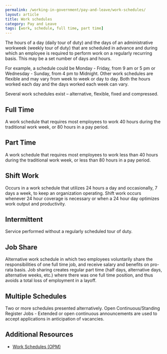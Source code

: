 ```yaml
---
permalink: /working-in-government/pay-and-leave/work-schedules/
layout: article
title: Work schedules
category: Pay and Leave
tags: [work, schedule, full time, part time]
---
```


The hours of a day (daily tour of duty) and the days of an administrative workweek (weekly tour of duty) that are scheduled in advance and during which an employee is required to perform work on a regularly recurring basis. This may be a set number of days and hours.

For example, a schedule could be Monday - Friday, from 9 am or 5 pm or Wednesday - Sunday, from 4 pm to Midnight. Other work schedules are flexible and may vary from week to week or day to day. Both the hours worked each day and the days worked each week can vary.


Several work schedules exist – alternative, flexible, fixed and compressed.

## Full Time

A work schedule that requires most employees to work 40 hours during the traditional work week, or 80 hours in a pay period.

## Part Time

A work schedule that requires most employees to work less than 40 hours during the traditional work week, or less than 80 hours in a pay period.

## Shift Work

Occurs in a work schedule that utilizes 24 hours a day and occasionally, 7 days a week, to keep an organization operating. Shift work occurs whenever 24 hour coverage is necessary or when a 24 hour day optimizes work output and productivity.

## Intermittent

Service performed without a regularly scheduled tour of duty.

## Job Share

Alternative work schedule in which two employees voluntarily share the responsibilities of one full time job, and receive salary and benefits on pro-rata basis. Job sharing creates regular part time (half days, alternative days, alternative weeks, etc.) where there was one full time position, and thus avoids a total loss of employment in a layoff.

## Multiple Schedules

Two or more schedules presented alternatively. Open Continuous/Standing Register Jobs - Extended or open continuous announcements are used to accept applications in anticipation of vacancies.

## Additional Resources

* [Work Schedules (OPM)](https://www.opm.gov/policy-data-oversight/pay-leave/work-schedules/)